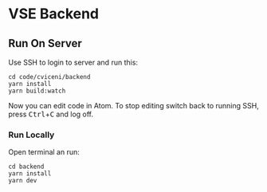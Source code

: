 # VSE Backend

## Run On Server

Use SSH to login to server and run this:

```
cd code/cviceni/backend
yarn install
yarn build:watch
```

Now you can edit code in Atom. To stop editing switch back to running SSH, press <kbd>Ctrl</kbd>+<kbd>C</kbd> and log off.

### Run Locally

Open terminal an run:

```
cd backend
yarn install
yarn dev
```
